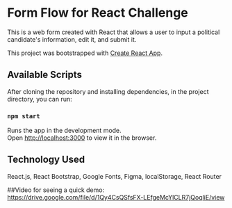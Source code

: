 # Form Flow for React Challenge

This is a web form created with React that allows a user to input a political candidate's information, edit it, and submit it. 

This project was bootstrapped with [Create React App](https://github.com/facebook/create-react-app).

## Available Scripts

After cloning the repository and installing dependencies, in the project directory, you can run:

### `npm start`

Runs the app in the development mode.\
Open [http://localhost:3000](http://localhost:3000) to view it in the browser.

## Technology Used

React.js,
React Bootstrap,
Google Fonts,
Figma,
localStorage,
React Router

##Video for seeing a quick demo: 
https://drive.google.com/file/d/1Qy4CsQSfsFX-LEfgeMcYlCLR7jQoqliE/view
